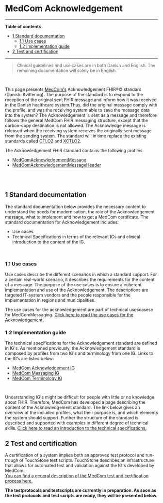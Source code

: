 <!-- <a href="https://medcomdk.github.io/MedComLandingPage/">Return</a> -->
<!-- HomePage -->

# MedCom Acknowledgement  
<hr/>

 **Table of contents**
* [1 Standard documentation](#1-standard-documentation)
  * [1.1 Use cases](#11-use-cases)
  * [1.2 Implementation guide](#12-implementation-guide)
* [2 Test and certification](#2-test-and-certification)

<hr/>

  > Clinical guidelines and use cases are in both Danish and English. The remaining documentation will solely be in English.
<br>

This page presents [MedCom's](https://www.medcom.dk/) Acknowledgement FHIR&reg;&copy; standard (Danish: Kvittering). The purpose of the standard is to respond to the reception of the original sent FHIR message and inform how it was received in the Danish healthcare system.Thus, did the original message comply with the profile, and was the receiving system able to save the message data into the system?
The Acknowledgement is sent as a message and therefore follows the general MedCom FHIR messaging structure, except that the carbon-copy destination is not allowed. The Acknowledge message is released when the receiving system receives the originally sent message from the sending system.
The standard will in time replace the existing standards called <a href="http://svn.medcom.dk/svn/releases/Standarder/Den%20gode%20CONTRL/EDI/Dokumentation/" target="_blank">CTLO2</a> and
<a href="http://svn.medcom.dk/svn/releases/Standarder/Den%20gode%20CONTRL/XML/Dokumentation/" target="_blank">XCTLO2</a>.

The Acknowledgement FHIR standard contains the following profiles: 
* <a href="https://build.fhir.org/ig/medcomdk/dk-medcom-acknowledgement/StructureDefinition-medcom-messaging-acknowledgement.html" target="_blank">MedComAcknowledgementMessage</a>
* <a href="https://build.fhir.org/ig/medcomdk/dk-medcom-acknowledgement/StructureDefinition-medcom-messaging-acknowledgementHeader.html" target="_blank">MedComAcknowledgementMessageHeader</a>
<br>
<br>

## 1 Standard documentation 
The standard documentation below provides the necessary content to understand the needs for modernisation, the role of the Acknowledgement message, what to implement and how to get a MedCom certificate. The standard documentation for Acknowledgement includes:
  * Use cases
  * Technical Specifications in terms of the relevant IGs and clinical introduction to the content of the IG.
<p>&nbsp;</p>

<!-- ### 1.1 Clinical Guidelines 
The clinical guidelines is the foundation for the *STANDARDNAME* standard. It describes the clinical needs for the modernization, the requirement for the content of the standard and how the standard supports the business requirements. It is the primary textual part of the documentation for *STANDARDNAME*. It is important for both implementers and business specialists to understand the clinical guidelines to ensure that the implemented standard supports the requirements.

Below can the clinical guidelines in Danish and English be found:

[Danish: Sundhedsfaglige retningslinjer](assets/documents/Clinical-guidelines-DA.md) <br> 
[English: Clinical guidelines](assets/documents/Clinical-guidelines-ENG.md)  -->

### 1.1 Use cases
Use cases describe the different scenarios in which a standard support. For a certain real-world scenario, it describes the requirements for the content of a message. The purpose of the use cases is to ensure a coherent implementation and use of the Acknowledgement. The descriptions are targeted IT-system vendors and the people responsible for the implementation in regions and municipalities.

The use cases for the acknowledgement are part of technical usescasese for MedComMessaging. 
<a href="https://medcomdk.github.io/dk-medcom-messaging/#11-uses-cases" target="_blank">Click here to read the use cases for the Acknowledgement.</a>  
<!-- Below, you can find the use cases both in Danish and English : -->

<!-- [Danish: Use cases](assets/documents/UseCases-DA.md) <br> 
[English: Use cases](assets/documents/UseCases-ENG.md)  -->

### 1.2 Implementation guide
The technical specifications for the Acknowledgement standard are defined in IG's. As mentioned previously, the Acknowledgement standard is composed by profiles from two IG's and terminology from one IG. Links to the IG’s are listed below:
* <a href="https://build.fhir.org/ig/medcomdk/dk-medcom-acknowledgement/" target="_blank">MedCom Acknowledgement IG</a>
*	<a href="https://build.fhir.org/ig/medcomdk/dk-medcom-messaging/" target="_blank">MedCom Messaging IG</a>
*	<a href="https://build.fhir.org/ig/medcomdk/dk-medcom-terminology/" target="_blank">MedCom Terminology IG</a>
<p>&nbsp;</p>

<!-- forslag til ændring -->
<!-- The IG's are targeted people with good knowledge abut FHIR. It can therefore be difficult for people with little or no knowledege about FHIR to understand the IG content. 
To make it easier to understand the IG's content MedCom has developed af page where you will find  description of the most important information including the overview of the included profiles,  their purpose and which elements the system should support. --> 

Understanding IG's might be difficult for people with little or no knowledge about FHIR.  Therefore, MedCom has developed a page describing the content of the Acknowledgement standard. The link below gives an overview of the included profiles, what their purpose is, and which elements the system should support. Further the structure of the standard is described and supported with examples in different degree of technical skills.
[Click here to read an introduction to the technical specifications.](assets/documents/IntroToTecSpecENG.md)


## 2 Test and certification
A certification of a system implies both an approved test protocol and run-trough of TouchStone test scripts. TouchStone describes an infrastructure that allows for automated test and validation against the IG's developed by MedCom. 
<br>
<a href="https://medcomdk.github.io/MedComLandingPage/#3-test-and-certification" target="_blank"> You can find a general description of the MedCom test and certification process here.</a> 

<b>The testprotocols and testscripts are currently in preparation. As soon as the test protocols and test scripts are ready, they will be presented below.</b>

<!-- **Sending a HospitalNotification message**
  * Testprotocol
  * TouchStone Testscripts
<p>&nbsp;</p>
 
**Receiving a HospitalNotification message**
  * Testprotocol
  * TouchStone Testscripts
<p>&nbsp;</p> -->

